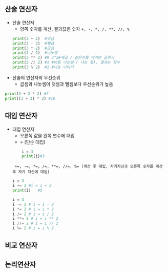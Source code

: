 ## 산술 연산자
* 산술 연산자
    * 양쪽 숫자를 계산, 결과값은 숫자
    ```+, -, *, /, **, //, % ```
    ``` py
    print(3 + 2)  #덧샘
    print(3 - 2)  #뺄샘
    print(3 * 2)  #곱셈
    print(3 / 2)  #나눗셈
    print(3 ** 2) #9 3^2#제곱 / 같은수를 여러번 곱하기
    print(3 // 2) #1 #버림 나눗셈 ( 나눈 몫), 결과는 정수
    print(3 % 2)  #1 #나눈 나머지
    ```
* 산술의 연산자의 우선순위
    * 곱셈과 나눗셈이 덧셈과 뺄셈보다 우선순위가 높음
```py
print(3 + 2 * 2) #7
print((3 + 2) * 2) #10
```

## 대입 연산자
* 대입 연산자
    * 오른쪽 값을 왼쪽 변수에 대입
    * = (단순 대입)
    ```py
        i = 3
        print(i)#3
    ```
    ``` +=, -=, *=, /=, **=, //=, %= (계산 후 대입, 자기자신과 오른쪽 숫자를 계산 후 자기 자신에 대입)```
    ```py
    i = 3
    i += 2 #i = i + 2
    print(i)   #5

    i = 3
    i -= 2 # i = i - 2
    i *= 2 # i = i * 2
    i /= 2 # i = i / 2
    i **= 2 # i = i ** 2
    i //= 2 # i = i // 2
    i %= 2 # i = i % 2
    ```
    
## 비교 연산자

## 논리연산자
